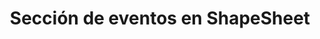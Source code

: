 ﻿---
title: Sección de eventos en ShapeSheet
type: docs
weight: 230
url: /es/java/events-section-in-the-shapesheet/
---
